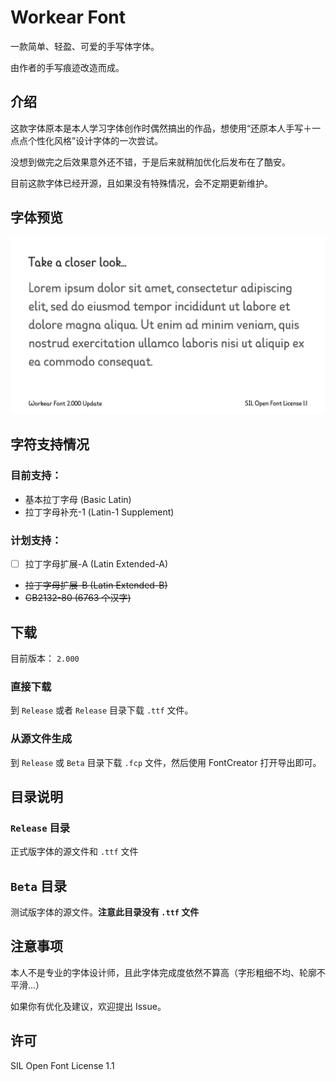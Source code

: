 # Workear Font
一款简单、轻盈、可爱的手写体字体。

由作者的手写痕迹改造而成。

## 介绍
这款字体原本是本人学习字体创作时偶然搞出的作品，想使用“还原本人手写＋一点点个性化风格”设计字体的一次尝试。

没想到做完之后效果意外还不错，于是后来就稍加优化后发布在了酷安。

目前这款字体已经开源，且如果没有特殊情况，会不定期更新维护。

## 字体预览
![](https://raw.githubusercontent.com/Workear34/Workear-Font/main/Preview.png)

## 字符支持情况

### 目前支持：
- 基本拉丁字母 (Basic Latin)
- 拉丁字母补充-1 (Latin-1 Supplement)

### 计划支持：
- [ ] 拉丁字母扩展-A (Latin Extended-A)
- ~~拉丁字母扩展-B (Latin Extended-B)~~
- ~~GB2132-80 (6763 个汉字)~~

## 下载
目前版本： `2.000`
### 直接下载
到 `Release` 或者 `Release` 目录下载 `.ttf` 文件。

### 从源文件生成
到 `Release` 或 `Beta` 目录下载 `.fcp` 文件，然后使用 FontCreator 打开导出即可。

## 目录说明

### `Release` 目录
正式版字体的源文件和 `.ttf` 文件

## `Beta` 目录
测试版字体的源文件。**注意此目录没有 `.ttf` 文件**

## 注意事项
本人不是专业的字体设计师，且此字体完成度依然不算高（字形粗细不均、轮廓不平滑...）

如果你有优化及建议，欢迎提出 Issue。

## 许可
SIL Open Font License 1.1
